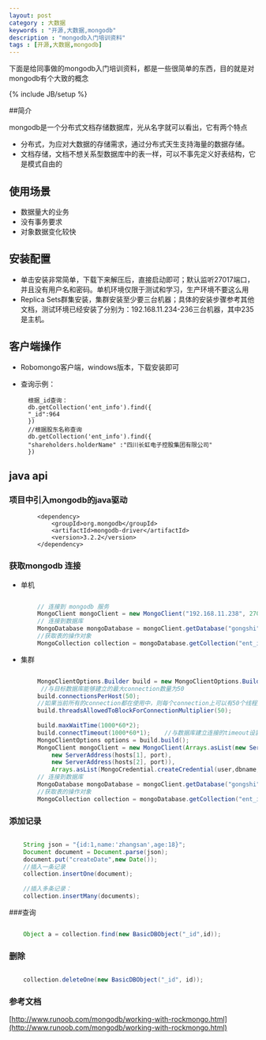```yaml
---
layout: post
category : 大数据 
keywords : "开源,大数据,mongodb"
description : "mongodb入门培训资料"
tags : [开源,大数据,mongodb]
---
```

下面是给同事做的mongodb入门培训资料，都是一些很简单的东西，目的就是对mongodb有个大致的概念

<!--break-->

{% include JB/setup %}



##简介

mongodb是一个分布式文档存储数据库，光从名字就可以看出，它有两个特点

- 分布式，为应对大数据的存储需求，通过分布式天生支持海量的数据存储。
- 文档存储，文档不想关系型数据库中的表一样，可以不事先定义好表结构，它是模式自由的

## 使用场景
- 数据量大的业务
- 没有事务要求
- 对象数据变化较快

## 安装配置

- 单击安装非常简单，下载下来解压后，直接启动即可；默认监听27017端口，并且没有用户名和密码。单机环境仅限于测试和学习，生产环境不要这么用
- Replica Sets群集安装，集群安装至少要三台机器；具体的安装步骤参考其他文档，测试环境已经安装了分别为：192.168.11.234-236三台机器，其中235是主机。

## 客户端操作

- Robomongo客户端，windows版本，下载安装即可
- 查询示例：
	
		根据_id查询：
		db.getCollection('ent_info').find({
	    "_id":964
	    })
		//根据股东名称查询
		db.getCollection('ent_info').find({
	    "shareholders.holderName" :"四川长虹电子控股集团有限公司"
	    })
	    
## java api
 
### 项目中引入mongodb的java驱动

			<dependency>
				<groupId>org.mongodb</groupId>
				<artifactId>mongodb-driver</artifactId>
				<version>3.2.2</version>
			</dependency>

### 获取mongodb 连接

- 单机

```java

		// 连接到 mongodb 服务
		MongoClient mongoClient = new MongoClient("192.168.11.238", 27017);	
		// 连接到数据库
		MongoDatabase mongoDatabase = mongoClient.getDatabase("gongshi");
		//获取表的操作对象
		MongoCollection collection = mongoDatabase.getCollection("ent_info");
```

- 集群

```java

		MongoClientOptions.Builder build = new MongoClientOptions.Builder();
		 //与目标数据库能够建立的最大connection数量为50
		build.connectionsPerHost(50);  
		//如果当前所有的connection都在使用中，则每个connection上可以有50个线程排队等待
		build.threadsAllowedToBlockForConnectionMultiplier(50); 
		 
		build.maxWaitTime(1000*60*2);
		build.connectTimeout(1000*60*1);    //与数据库建立连接的timeout设置为1分钟
		MongoClientOptions options = build.build();	
		MongoClient mongoClient = new MongoClient(Arrays.asList(new ServerAddress(hosts[0], port),
			new ServerAddress(hosts[1], port),
			new ServerAddress(hosts[2], port)),
			Arrays.asList(MongoCredential.createCredential(user,dbname,pass.toCharArray())),options);
		// 连接到数据库
		MongoDatabase mongoDatabase = mongoClient.getDatabase("gongshi");
		//获取表的操作对象
		MongoCollection collection = mongoDatabase.getCollection("ent_info");
```		

### 添加记录

```java

	String json = "{id:1,name:'zhangsan',age:18}";
	Document document = Document.parse(json);
	document.put("createDate",new Date());
	//插入一条记录
	collection.insertOne(document);
	
	//插入多条记录：
	collection.insertMany(documents);
```	
###查询
	
```java

	Object a = collection.find(new BasicDBObject("_id",id));
```			
### 删除

```java

	collection.deleteOne(new BasicDBObject("_id", id));
```
### 参考文档
[http://www.runoob.com/mongodb/working-with-rockmongo.html](http://www.runoob.com/mongodb/working-with-rockmongo.html)

